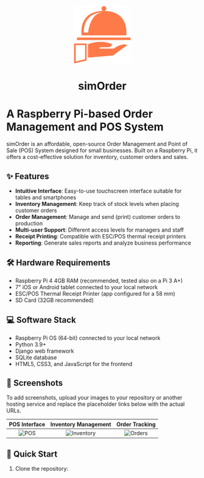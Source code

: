 <p align="center">
  <img src="static/img/simOrder_logo.png" alt="simOrder Logo" width="150" height="auto">
</p>
<h1 align="center">simOrder</h1>

# A Raspberry Pi-based Order Management and POS System

simOrder is an affordable, open-source Order Management and Point of Sale (POS) System designed for small businesses. Built on a Raspberry Pi, it offers a cost-effective solution for inventory, customer orders and sales.

## ✨ Features

- **Intuitive Interface**: Easy-to-use touchscreen interface suitable for tables and smartphones
- **Inventory Management**: Keep track of stock levels when placing customer orders
- **Order Management**: Manage and send (print) customer orders to production
- **Multi-user Support**: Different access levels for managers and staff
- **Receipt Printing**: Compatible with ESC/POS thermal receipt printers
- **Reporting**: Generate sales reports and analyze business performance

## 🛠️ Hardware Requirements

- Raspberry Pi 4 4GB RAM (recommended, tested also on a Pi 3 A+)
- 7" iOS or Android tablet connected to your local network
- ESC/POS Thermal Receipt Printer (app configured for a 58 mm)
- SD Card (32GB recommended)

## 💻 Software Stack

- Raspberry Pi OS (64-bit) connected to your local network
- Python 3.9+
- Django web framework
- SQLite database
- HTML5, CSS3, and JavaScript for the frontend

## 📸 Screenshots

To add screenshots, upload your images to your repository or another hosting service and replace the placeholder links below with the actual URLs.

| POS Interface | Inventory Management | Order Tracking |
|:-------------:|:--------------------:|:--------------:|
| ![POS](link-to-pos-image) | ![Inventory](link-to-inventory-image) | ![Orders](link-to-orders-image) |

## 🚀 Quick Start

1. Clone the repository:
